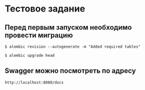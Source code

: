 # Тестовое задание

## Перед первым запуском необходимо провести миграцию

~~~~
$ alembic revision --autogenerate -m "Added required tables"
~~~~

~~~~
$ alembic upgrade head
~~~~

## Swagger можно посмотреть по адресу

~~~~
http://localhost:8080/docs
~~~~